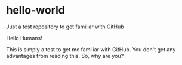 # hello-world
Just a test repository to get familiar with GitHub

Hello Humans!

This is simply a test to get me familiar with GitHub. You don't get any advantages from reading this. So, why are you?
